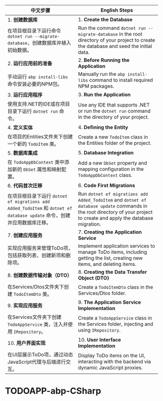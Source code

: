 | 中文步骤                                     | English Steps                                                       |
|---------------------------------------------|---------------------------------------------------------------------|
| 1. **创建数据库**                             | 1. **Create the Database**                                          |
| 在项目根目录下运行命令 `dotnet run --migrate-database`，创建数据库并植入初始数据。 | Run the command `dotnet run --migrate-database` in the root directory of your project to create the database and seed the initial data. |
| 2. **运行应用前的准备**                       | 2. **Before Running the Application**                               |
| 手动运行 `abp install-libs` 命令安装必要的NPM包。 | Manually run the `abp install-libs` command to install required NPM packages. |
| 3. **运行应用程序**                           | 3. **Run the Application**                                          |
| 使用支持.NET的IDE或在项目目录下运行 `dotnet run` 命令。 | Use any IDE that supports .NET or run the `dotnet run` command in the directory of your project. |
| 4. **定义实体**                               | 4. **Defining the Entity**                                          |
| 在项目的Entities文件夹下创建一个新的 `TodoItem` 类。 | Create a new `TodoItem` class in the Entities folder of the project. |
| 5. **数据库集成**                             | 5. **Database Integration**                                         |
| 在 `TodoAppDbContext` 类中添加新的 `DbSet` 属性和映射配置。 | Add a new `DbSet` property and mapping configuration in the `TodoAppDbContext` class. |
| 6. **代码首次迁移**                           | 6. **Code First Migrations**                                        |
| 在项目根目录下运行 `dotnet ef migrations add Added_TodoItem` 和 `dotnet ef database update` 命令，创建并应用数据库迁移。 | Run `dotnet ef migrations add Added_TodoItem` and `dotnet ef database update` commands in the root directory of your project to create and apply the database migration. |
| 7. **创建应用服务**                           | 7. **Creating the Application Service**                             |
| 实现应用服务来管理ToDo项，包括获取列表、创建新项和删除项。 | Implement application services to manage ToDo items, including getting the list, creating new items, and deleting items. |
| 8. **创建数据传输对象（DTO）**                | 8. **Creating the Data Transfer Object (DTO)**                      |
| 在Services/Dtos文件夹下创建 `TodoItemDto` 类。 | Create a `TodoItemDto` class in the Services/Dtos folder.           |
| 9. **实现应用服务**                           | 9. **The Application Service Implementation**                       |
| 在Services文件夹下创建 `TodoAppService` 类，注入并使用 `IRepository`。 | Create a `TodoAppService` class in the Services folder, injecting and using `IRepository`. |
| 10. **用户界面实现**                          | 10. **User Interface Implementation**                               |
| 在UI层展示ToDo项，通过动态JavaScript代理与后端进行交互。 | Display ToDo items on the UI, interacting with the backend via dynamic JavaScript proxies. |
# TODOAPP-abp-CSharp

